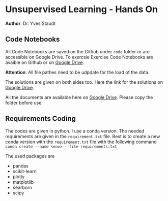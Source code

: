 # Unsupervised Learning - Hands On
**Author**: Dr. Yves Staudt

## Code Notebooks
All Code Notebooks are saved on the Github under `code` folder or are accessible on Google Drive. 
To exercsie Exercise Code Notebooks are avaible on Github or on [Google Drive](https://drive.google.com/drive/folders/1zcY4OQ1kW4B8zeosEM5Ab2fqD0-oH9se?usp=share_link).

**Attention**: All file pathes need to be udpdate for the load of the data. 

The solutions are given on both sides too. Here the link for the solutions on [Google Drive](https://drive.google.com/drive/folders/1LARWvjDaBIq0bHZy7SYNtusCu0lqxxLp?usp=share_link). 

All the documents are available here on [Google Drive](https://drive.google.com/drive/folders/1cejMVA6PI63Dz31ZtIqfF_BDljN1wUzn?usp=share_link).
Please copy the folder before use.

## Requirements Coding
The codes are given in python. I use a conda version. The needed requirements are given in the `requirement.txt` file. 
Best is to create a new conda version with the `requirement.txt` file with the following command `conda create --name <env> --file requirements.txt`

The used packages are
- pandas
- scikit-learn
- plotly
- matplotlib
- searborn
- scipy

